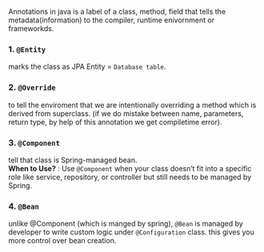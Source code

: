 Annotations in java is a label of a class, method, field that tells the metadata(information) to the compiler, runtime enivornment or frameworkds.  
### 1. `@Entity`  
marks the class as JPA Entity = `Database table`.  
### 2. `@Override`  
to tell the enviroment that we are intentionally overriding a method which is derived from superclass. (if we do mistake between name, parameters, return type, by help of this annotation we get compiletime error).  
### 3. `@Component`  
tell that class is Spring-managed bean.  
**When to Use?** : Use `@Component` when your class doesn’t fit into a specific role like service, repository, or controller but still needs to be managed by Spring.  
### 4. `@Bean`  
unlike @Component (which is manged by spring), `@Bean` is managed by developer to write custom logic under `@Configuration` class. this gives you more control over bean creation.  
  
